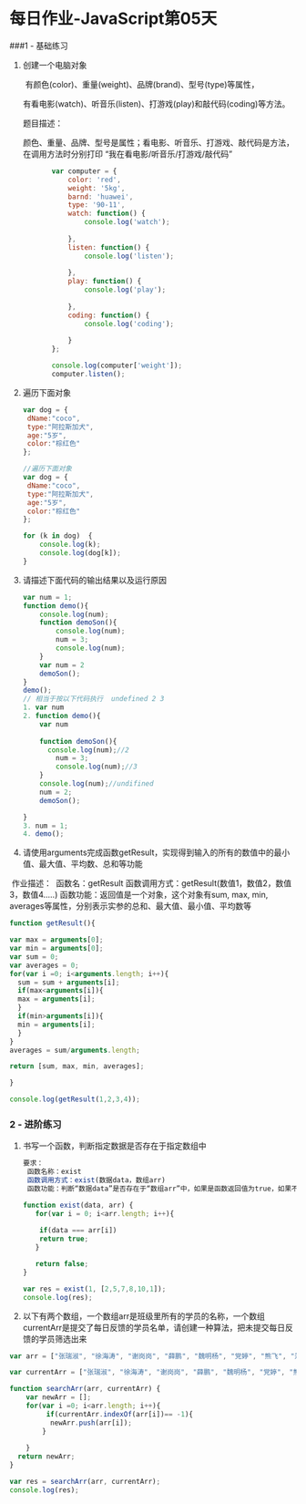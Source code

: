 # 每日作业-JavaScript第05天

###1 - 基础练习

1. 创建一个电脑对象

    ​			有颜色(color)、重量(weight)、品牌(brand)、型号(type)等属性，

    ​			有看电影(watch)、听音乐(listen)、打游戏(play)和敲代码(coding)等方法。

    题目描述：

    ​			颜色、重量、品牌、型号是属性；看电影、听音乐、打游戏、敲代码是方法，在调用方法时分别打印 “我在看电影/听音乐/打游戏/敲代码”

    ```javascript
           var computer = {
               color: 'red',
               weight: '5kg',
               barnd: 'huawei',
               type: '90-11',
               watch: function() {
                   console.log('watch');
                   
               },
               listen: function() {
                   console.log('listen');
                   
               },
               play: function() {
                   console.log('play');
                   
               },
               coding: function() {
                   console.log('coding');
                   
               }
           };
    
           console.log(computer['weight']);
           computer.listen();
    ```

    

2. 遍历下面对象

   ```JavaScript
   var dog = {
   	dName:"coco",
   	type:"阿拉斯加犬",
   	age:"5岁",
   	color:"棕红色"
   };
   ```

   ```javascript
   //遍历下面对象
   var dog = {
   	dName:"coco",
   	type:"阿拉斯加犬",
   	age:"5岁",
   	color:"棕红色"
   };
   
   for (k in dog)  {
       console.log(k);
       console.log(dog[k]);
   }
   ```

   

3. 请描述下面代码的输出结果以及运行原因

   ```javascript
   var num = 1;
   function demo(){
       console.log(num);
       function demoSon(){
           console.log(num);
           num = 3;
           console.log(num);
       }
       var num = 2
       demoSon();
   }
   demo();
   // 相当于按以下代码执行  undefined 2 3 
   1. var num 
   2. function demo(){
       var num
      
       function demoSon(){
         console.log(num);//2
           num = 3;
           console.log(num);//3
       }
       console.log(num);//undifined
       num = 2;
       demoSon();
   
   }
   3. num = 1;
   4. demo();
   ```

4. 请使用arguments完成函数getResult，实现得到输入的所有的数值中的最小值、最大值、平均数、总和等功能

  ​	作业描述：
​			函数名：getResult
   ​			函数调用方式：getResult(数值1，数值2，数值3，数值4.....)
   ​			函数功能：返回值是一个对象，这个对象有sum, max, min, averages等属性，分别表示实参的总和、最大值、最小值、平均数等

   ```javascript
   function getResult(){

   var max = arguments[0];
   var min = arguments[0];
   var sum = 0;
   var averages = 0;
   for(var i =0; i<arguments.length; i++){
     sum = sum + arguments[i];
     if(max<arguments[i]){
     max = arguments[i];
     }
     if(min>arguments[i]){
     min = arguments[i];
     }
   }
   averages = sum/arguments.length;
  
  return [sum, max, min, averages];
  
   }

   console.log(getResult(1,2,3,4));
   ```

   

### 2 - 进阶练习

1. 书写一个函数，判断指定数据是否存在于指定数组中

   ```JavaScript
   要求：
   	函数名称：exist
   	函数调用方式：exist(数据data，数组arr)
   	函数功能：判断“数据data”是否存在于“数组arr”中，如果是函数返回值为true，如果不是函数返回值为false
   ```

   ```javascript
   function exist(data, arr) {
      for(var i = 0; i<arr.length; i++){
         
       if(data === arr[i])
       return true;
      }
   
      return false;
   }
   
   var res = exist(1, [2,5,7,8,10,1]);
   console.log(res);
   ```

   

2. 以下有两个数组，一个数组arr是班级里所有的学员的名称，一个数组currentArr是提交了每日反馈的学员名单，请创建一种算法，把未提交每日反馈的学员筛选出来

```javascript
var arr = ["张瑞淑", "徐海涛", "谢岗岗", "薛鹏", "魏明杨", "党婷", "熊飞", "郑翠翠", "李航卫", "屈涛", "汪孝双", "代攀飞", "武志钰", "王亚龙", "周芙榕", "李涛", "郝颖", "文冲洋", "王旭拯", "胡佳豪", "寇晓丽", "马晓晗","王思聪", "张绿", "李德", "郑萍", "张凯", "张嘉成", "葛云侠", "杨磊", "任变", "景德", "高卷林", "刘益凡", "赵娜", "陈章鸣", "张荣召", "赵凯旋", "程倩倩", "脱朝平", "刘吉利", "郭苗苗", "马建峰", "潘瑞", "闫翔", "马晨", "李轩轩", "黄红梅", "刘书彬", "罗强", "刘东","王可可"  "陈泽文", "李嘉琪", "段佳琦", "黄燕", "邱淑鸿", "宋翔宇", "王波", "樊琳", "王兆国", "许成", "李兴"];

var currentArr = ["张瑞淑", "徐海涛", "谢岗岗", "薛鹏", "魏明杨", "党婷", "熊飞", "郑翠翠", "李航卫", "屈涛", "汪孝双", "代攀飞", "武志钰", "王亚龙", "周芙榕", "李涛", "郝颖", "文冲洋", "王旭拯", "胡佳豪", "寇晓丽", "马晓晗", "张绿", "李德","郑萍", "张凯", "张嘉成", "葛云侠", "杨磊", "任变", "景德", "高卷林", "刘益凡", "赵娜", "陈章鸣", "张荣召", "赵凯旋", "程倩倩", "脱朝平", "刘吉利", "郭苗苗", "马建峰", "潘瑞", "闫翔", "马晨", "李轩轩", "黄红梅", "刘书彬", "罗强", "刘东", "陈泽文", "李嘉琪", "段佳琦", "黄燕", "邱淑鸿", "宋翔宇", "王波", "樊琳", "王兆国", "许成", "李兴"];
```

```javascript
function searchArr(arr, currentArr) {
    var newArr = [];
    for(var i =0; i<arr.length; i++){
         if(currentArr.indexOf(arr[i])== -1){
          newArr.push(arr[i]); 
        }
        
    }   
  return newArr; 
}

var res = searchArr(arr, currentArr);
console.log(res);
```

